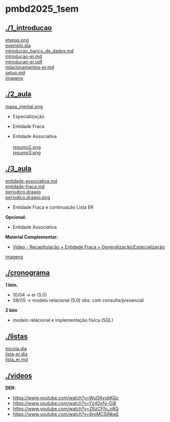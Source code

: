 # pmbd2025_1sem <br>
## [./1_introducao](https://github.com/IgorAvilaPereira/pmbd2025_1sem/tree/main/./1_introducao) <br>
[etapas.png](https://github.com/IgorAvilaPereira/pmbd2025_1sem/blob/main/./1_introducao/etapas.png) <br>
[exemplo.dia](https://github.com/IgorAvilaPereira/pmbd2025_1sem/blob/main/./1_introducao/exemplo.dia) <br>
[introducao_banco_de_dados.md](https://github.com/IgorAvilaPereira/pmbd2025_1sem/blob/main/./1_introducao/introducao_banco_de_dados.md) <br>
[introducao-er.md](https://github.com/IgorAvilaPereira/pmbd2025_1sem/blob/main/./1_introducao/introducao-er.md) <br>
[introducao-er.pdf](https://github.com/IgorAvilaPereira/pmbd2025_1sem/blob/main/./1_introducao/introducao-er.pdf) <br>
[relacionamentos-er.md](https://github.com/IgorAvilaPereira/pmbd2025_1sem/blob/main/./1_introducao/relacionamentos-er.md) <br>
[setup.md](https://github.com/IgorAvilaPereira/pmbd2025_1sem/blob/main/./1_introducao/setup.md) <br>
[imagens](https://github.com/IgorAvilaPereira/pmbd2025_1sem/blob/main/./1_introducao/imagens) <br>
## [./2_aula](https://github.com/IgorAvilaPereira/pmbd2025_1sem/tree/main/./2_aula) <br>
[mapa_mental.png](https://github.com/IgorAvilaPereira/pmbd2025_1sem/blob/main/./2_aula/mapa_mental.png) <br>

* Especialização

* Entidade Fraca

* Entidade Associativa <br><br>
[resumo2.png](https://github.com/IgorAvilaPereira/pmbd2025_1sem/blob/main/./2_aula/resumo2.png) <br>
[resumo3.png](https://github.com/IgorAvilaPereira/pmbd2025_1sem/blob/main/./2_aula/resumo3.png) <br>
## [./3_aula](https://github.com/IgorAvilaPereira/pmbd2025_1sem/tree/main/./3_aula) <br>
[entidade-associativa.md](https://github.com/IgorAvilaPereira/pmbd2025_1sem/blob/main/./3_aula/entidade-associativa.md) <br>
[entidade-fraca.md](https://github.com/IgorAvilaPereira/pmbd2025_1sem/blob/main/./3_aula/entidade-fraca.md) <br>
[periodico.drawio](https://github.com/IgorAvilaPereira/pmbd2025_1sem/blob/main/./3_aula/periodico.drawio) <br>
[periodico.drawio.png](https://github.com/IgorAvilaPereira/pmbd2025_1sem/blob/main/./3_aula/periodico.drawio.png) <br>
* Entidade Fraca e continuação Lista ER

**Opcional:**

* Entidade Associativa


**Material Complementar:**

* [Video - Recapitulação + Entidade Fraca + Generalização/Especialização](https://www.youtube.com/watch?v=WuOItyxbKQc)



[imagens](https://github.com/IgorAvilaPereira/pmbd2025_1sem/blob/main/./3_aula/imagens) <br>
## [./cronograma](https://github.com/IgorAvilaPereira/pmbd2025_1sem/tree/main/./cronograma) <br>

**1 bim.**
* 10/04 -> er (5.0)
* 08/05 -> modelo relacional (5.0)
 obs: com consulta/presencial

**2 bim**
* modelo relacional e implementação física (SQL)


## [./listas](https://github.com/IgorAvilaPereira/pmbd2025_1sem/tree/main/./listas) <br>
[escola.dia](https://github.com/IgorAvilaPereira/pmbd2025_1sem/blob/main/./listas/escola.dia) <br>
[lista-er.dia](https://github.com/IgorAvilaPereira/pmbd2025_1sem/blob/main/./listas/lista-er.dia) <br>
[lista_er.md](https://github.com/IgorAvilaPereira/pmbd2025_1sem/blob/main/./listas/lista_er.md) <br>
## [./videos](https://github.com/IgorAvilaPereira/pmbd2025_1sem/tree/main/./videos) <br>
**DER:**

* https://www.youtube.com/watch?v=WuOItyxbKQc
* https://www.youtube.com/watch?v=Yz40xfg-Gi8
* https://www.youtube.com/watch?v=Z6zCFfn_n8Q
* https://www.youtube.com/watch?v=8roMCSjNbeE
